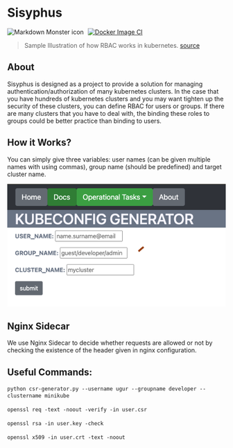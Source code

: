 # Sisyphus

[![Docker Image CI](https://github.com/ugur99/sisyphus/actions/workflows/docker-image-build.yml/badge.svg?branch=main)](https://github.com/ugur99/sisyphus/actions/workflows/docker-image-build.yml) 
<img src="https://miro.medium.com/max/1554/1*N6qwMn-4W3Fry2VJBnBu4g.png" alt="Markdown Monster icon" style="float: left; margin-right: 10px;" />

>Sample Illustration of how RBAC works in kubernetes. [source](https://miro.medium.com/max/1554/1*N6qwMn-4W3Fry2VJBnBu4g.png)

## About

Sisyphus is designed as a project to provide a solution for managing authentication/authorization of many kubernetes clusters. In the case that you have hundreds of kubernetes clusters and you may want tighten up the security of these clusters, you can define RBAC for users or groups. If there are many clusters that you have to deal with, the binding these roles to groups could be better practice than binding to users.


## How it Works?
You can simply give three variables: user names (can be given multiple names with using commas), group name (should be predefined) and target cluster name.

![title](image/sisyphus.png)


## Nginx Sidecar
We use Nginx Sidecar to decide whether requests are allowed or not by checking the existence of the header given in nginx configuration.


## Useful Commands:

```
python csr-generator.py --username ugur --groupname developer --clustername minikube

openssl req -text -noout -verify -in user.csr

openssl rsa -in user.key -check

openssl x509 -in user.crt -text -noout
```
